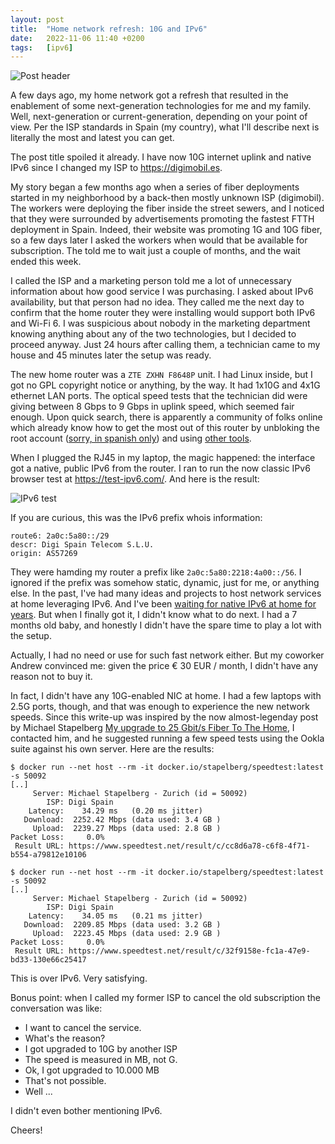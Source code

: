 ```yaml
---
layout: post
title:  "Home network refresh: 10G and IPv6"
date:   2022-11-06 11:40 +0200
tags:	[ipv6]
---
```


![Post header][header]

A few days ago, my home network got a refresh that resulted in the enablement of some next-generation
technologies for me and my family. Well, next-generation or current-generation, depending on your point of view.
Per the ISP standards in Spain (my country), what I'll describe next is literally the most and latest you can get.

The post title spoiled it already. I have now 10G internet uplink and native IPv6 since I changed my ISP to <https://digimobil.es>.

<!--more-->

My story began a few months ago when a series of fiber deployments started in my neighborhood by a back-then mostly unknown ISP (digimobil).
The workers were deploying the fiber inside the street sewers, and I noticed that they were surrounded by advertisements promoting the fastest
FTTH deployment in Spain. Indeed, their website was promoting 1G and 10G fiber, so a few days later I asked the workers when would that be
available for subscription. The told me to wait just a couple of months, and the wait ended this week. 

I called the ISP and a marketing person told me a lot of unnecessary information about how good service I was purchasing. I asked about IPv6
availability, but that person had no idea. They called me the next day to confirm that the home router they were installing would support both IPv6
and Wi-Fi 6. I was suspicious about nobody in the marketing department knowing anything about any of the two technologies, but I decided to proceed
anyway. Just 24 hours after calling them, a technician came to my house and 45 minutes later the setup was ready.

The new home router was a `ZTE ZXHN F8648P` unit. I had Linux inside, but I got no GPL copyright notice or anything, by the way. It had 1x10G and 4x1G
ethernet LAN ports. The optical speed tests that the technician did were giving between 8 Gbps to 9 Gbps in uplink speed, which seemed fair enough.
Upon quick search, there is apparently a community of folks online which already know how to get the most out of this router by unbloking the root
account ([sorry, in spanish only][root]) and using [other tools][tools].

When I plugged the RJ45 in my laptop, the magic happened: the interface got a native, public IPv6 from the router.
I ran to run the now classic IPv6 browser test at <https://test-ipv6.com/>. And here is the result:

![IPv6 test][ipv6]

If you are curious, this was the IPv6 prefix whois information:

```
route6: 2a0c:5a80::/29
descr: Digi Spain Telecom S.L.U.
origin: AS57269
```
They were hamding my router a prefix like `2a0c:5a80:2218:4a00::/56`. I ignored if the prefix was somehow static, dynamic, just for me, or
anything else. In the past, I've had many ideas and projects to host network services at home leveraging IPv6. And I've been
[waiting for native IPv6 at home for years][rant]. But when I finally got it, I didn't know what to do next. I had a 7 months old baby, and
honestly I didn't have the spare time to play a lot with the setup.

Actually, I had no need or use for such fast network either. But my coworker Andrew convinced me: given the price € 30 EUR / month, I didn't have
any reason not to buy it.

In fact, I didn't have any 10G-enabled NIC at home. I had a few laptops with 2.5G ports, though, and that was enough to experience the new network
speeds. Since this write-up was inspired by the now almost-legenday post by Michael Stapelberg [My upgrade to 25 Gbit/s Fiber To The Home][25g], I
contacted him, and he suggested running a few speed tests using the Ookla suite against his own server. Here are the results:

```
$ docker run --net host --rm -it docker.io/stapelberg/speedtest:latest -s 50092
[..]
     Server: Michael Stapelberg - Zurich (id = 50092)
        ISP: Digi Spain
    Latency:    34.29 ms   (0.20 ms jitter)
   Download:  2252.42 Mbps (data used: 3.4 GB )
     Upload:  2239.27 Mbps (data used: 2.8 GB )
Packet Loss:     0.0%
 Result URL: https://www.speedtest.net/result/c/cc8d6a78-c6f8-4f71-b554-a79812e10106
```
```
$ docker run --net host --rm -it docker.io/stapelberg/speedtest:latest -s 50092
[..]
     Server: Michael Stapelberg - Zurich (id = 50092)
        ISP: Digi Spain
    Latency:    34.05 ms   (0.21 ms jitter)
   Download:  2209.85 Mbps (data used: 3.2 GB )
     Upload:  2223.45 Mbps (data used: 2.9 GB )
Packet Loss:     0.0%
 Result URL: https://www.speedtest.net/result/c/32f9158e-fc1a-47e9-bd33-130e66c25417
```
This is over IPv6. Very satisfying.

Bonus point: when I called my former ISP to cancel the old subscription the conversation was like:

- I want to cancel the service.
- What's the reason?
- I got upgraded to 10G by another ISP
- The speed is measured in MB, not G.
- Ok, I got upgraded to 10.000 MB
- That's not possible.
- Well ...

I didn't even bother mentioning IPv6.

Cheers!

[digimobil]:        https://www.digimobil.es/
[25g]:              https://michael.stapelberg.ch/posts/2022-04-23-fiber7-25gbit-upgrade/
[root]:             https://bandaancha.eu/foros/todo-sobre-f8648p-admin-decodificar-1746950
[tools]:            https://github.com/alez-repos/ztef8648p
[rant]:             {{site.url}}/2017/03/22/ipv6-cgnat.html
[header]:           {{site.url}}/assets/networking.png
[ipv6]:             {{site.url}}/assets/ipv6-test.png
